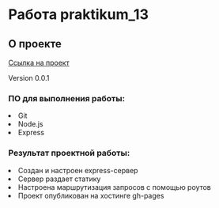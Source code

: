 # Работа praktikum_13

## О проекте


[Ссылка на проект](https://github.com/batolser/praktikum_13.git)

Version 0.0.1

###  ПО для выполнения работы:
<li>
Git
<li>
Node.js
<li>
Express

### Результат проектной работы:
<li>
Создан и настроен express-сервер
<li>
Сервер раздает статику
<li>
Настроена маршрутизация запросов с помощью роутов
<li>
Проект опубликован на хостинге gh-pages
